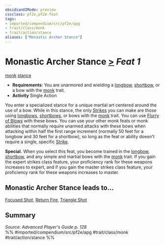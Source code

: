 ```yaml
---
obsidianUIMode: preview
cssclass: pf2e,pf2e-feat
tags:
- imported/compendium/src/pf2e/apg
- trait/class/monk
- trait/action/stance
aliases: ["Monastic Archer Stance"]
---
```

# Monastic Archer Stance  [>](chapter-9-playing-the-game.md#Actions "Single Action") *Feat 1*  
[monk](rules/traits/monk.md)  [stance](stance.md)  

- **Requirements**: You are unarmored and wielding a [longbow](../equipment/items/longbow.md), [shortbow](../equipment/items/shortbow.md), or a bow with the [monk](rules/traits/monk.md) trait.
- **Activity** Single Action

You enter a specialized stance for a unique martial art centered around the use of a bow. While in this stance, the only [Strikes](strike.md) you can make are those using [longbows](../equipment/items/longbow.md), [shortbows](../equipment/items/shortbow.md), or bows with the [monk](rules/traits/monk.md) trait. You can use [Flurry of Blows](flurry-of-blows.md) with these bows. You can use your other monk feats or monk abilities that normally require unarmed attacks with these bows when attacking within half the first range increment (normally 50 feet for a longbow and 30 feet for a shortbow), so long as the feat or ability doesn't require a single, specific [Strike](strike.md).

**Special.** When you select this feat, you become trained in the [longbow](../equipment/items/longbow.md), [shortbow](../equipment/items/shortbow.md), and any simple and martial bows with the [monk](rules/traits/monk.md) trait. If you gain the expert strikes class feature, your proficiency rank for these weapons increases to expert, and if you gain the master strikes class feature, your proficiency rank for these weapons increases to master.

## Monastic Archer Stance leads to...

[Focused Shot](focused-shot-apg.md), [Return Fire](return-fire-apg.md), [Triangle Shot](triangle-shot-apg.md)

## Summary

*Source: Advanced Player's Guide p. 128*  
%% #imported/compendium/src/pf2e/apg #trait/class/monk #trait/action/stance %%